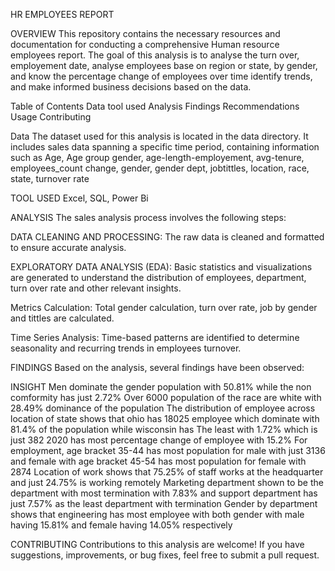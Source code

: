 HR EMPLOYEES REPORT

OVERVIEW
This repository contains the necessary resources and documentation for conducting a comprehensive Human resource employees report. The goal of this analysis is to analyse the turn over, employement date, analyse employees base on region or state, by gender, and know the percentage change of employees over time  identify trends, and make informed business decisions based on the data.

Table of Contents
Data
tool used
Analysis
Findings
Recommendations
Usage
Contributing


Data
The dataset used for this analysis is located in the data directory. It includes sales data spanning a specific time period, containing information such as Age, Age group gender, age-length-employement, avg-tenure, employees_count change, gender, gender dept, jobtittles, location,  race, state, turnover rate

TOOL USED
Excel, SQL, Power Bi

ANALYSIS
The sales analysis process involves the following steps:

DATA CLEANING AND PROCESSING: The raw data is cleaned and formatted to ensure accurate analysis.

EXPLORATORY DATA ANALYSIS (EDA): Basic statistics and visualizations are generated to understand the distribution of employees, department, turn over rate and other relevant insights.

Metrics Calculation: Total gender calculation, turn over rate, job by gender and tittles are calculated.

Time Series Analysis: Time-based patterns are identified to determine seasonality and recurring trends in employees turnover.

FINDINGS
Based on the analysis, several findings have been observed:

INSIGHT
Men dominate the gender population with 50.81% while the non comformity has just 2.72%
Over 6000 population of the race are white  with 28.49% dominance of the population
The distribution of employee across location of state shows that ohio has  18025 employee which dominate with 81.4% of the population while wisconsin has 
The least with 1.72% which is  just 382
2020 has most percentage change of employee with 15.2%
For employment, age bracket 35-44 has most population  for male with just 3136 and female with age bracket 45-54 has most population for female with 2874
Location of work shows that 75.25% of staff works at the headquarter and just 24.75% is working remotely
Marketing department shown to be the department with most termination with 7.83% and support department has just 7.57% as the least department with termination
Gender by department shows that engineering has most employee with both gender with male having 15.81% and female having 14.05% respectively


CONTRIBUTING
Contributions to this analysis are welcome! If you have suggestions, improvements, or bug fixes, feel free to submit a pull request.

